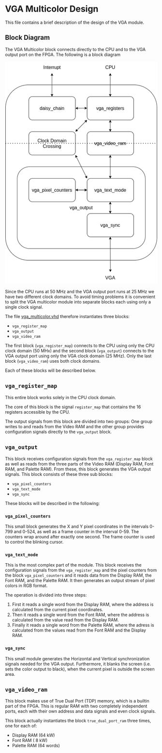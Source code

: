 # VGA Multicolor Design

This file contains a brief description of the design of the VGA
module.

## Block Diagram

The VGA Multicolor block connects directly to the CPU and to the VGA output
port on the FPGA. The following is a block diagram

![Block diagram](../../doc/VGA_Design.png "Block diagram")

Since the CPU runs at 50 MHz and the VGA output port runs at 25 MHz we have two
different clock domains. To avoid timing problems it is convenient to split the
VGA multicolor module into separate blocks each using only a single clock
signal.

The file [vga_multicolor.vhd](vga_multicolor.vhd) therefore instantiates three
blocks:
* `vga_register_map`
* `vga_output`
* `vga_video_ram`

The first block (`vga_register_map`) connects to the CPU using only the CPU
clock domain (50 MHx) and the second block (`vga_output`) connects to the VGA
output port using only the VGA clock domain (25 MHz). Only the last block
(`vga_video_ram`) uses both clock domains.

Each of these blocks will be described below.

## `vga_register_map`
This entire block works solely in the CPU clock domain.

The core of this block is the signal `register_map` that contains the 16
registers accessible by the CPU.

The output signals from this block are divided into two groups: One group
writes to and reads from the Video RAM and the other group provides
configuration signals directly to the `vga_output` block.

## `vga_output`
This block receives configuration signals from the `vga_register_map` block as
well as reads from the three parts of the Video RAM (Display RAM, Font RAM, and
Palette RAM). From these, this block generates the VGA output signals.  This
block consists of these three sub blocks:
* `vga_pixel_counters`
* `vga_text_mode`
* `vga_sync`

These blocks will be described in the following:

### `vga_pixel_counters`
This small block generates the X and Y pixel coordinates in the intervals 0-799
and 0-524, as well as a frame counter in the interval 0-59. The counters wrap
around after exactly one second. The frame counter is used to control the
blinking cursor.

### `vga_text_mode`
This is the most complex part of the module. This block receives the
configuration signals from the `vga_register_map` and the pixel counters from
the block `vga_pixel_counters` and it reads data from the Display RAM, the Font
RAM, and the Palette RAM. It then generates an output stream of pixel colors
in RGB format.

The operation is divided into three steps:
1.  First it reads a single word from the Display RAM, where the address is
calculated from the current pixel coordinates.
2. Then it reads a single word from the Font RAM, where the address is calculated
from the value read from the Display RAM.
3. Finally it reads a single word from the Palette RAM, where the adress is
calculated from the values read from the Font RAM and the Display RAM.

### `vga_sync`
This small module generates the Horizontal and Vertical synchronization signals
needed for the VGA output. Furthermore, it blanks the screen (i.e. sets the
color output to black), when the current pixel is outside the screen area.

## `vga_video_ram`
This block makes use of True Dual Port (TDP) memory, which is a builtin part of
the FPGA. This is regular RAM with two completely independent ports, each with
their own address and data signals and even clock signals.

This block actually instantiates the block `true_dual_port_ram` three times,
one for each of:
* Display RAM  (64 kW)
* Font RAM     ( 8 kW)
* Palette RAM  (64 words)

